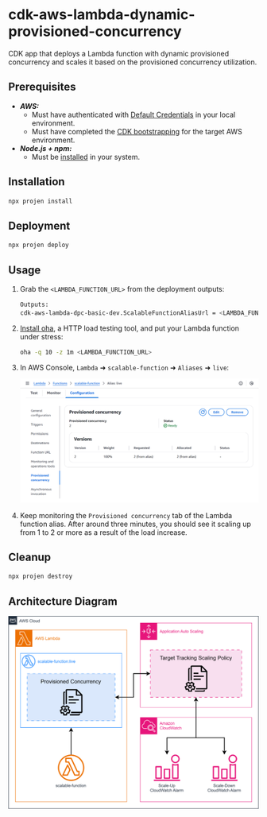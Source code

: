 # cdk-aws-lambda-dynamic-provisioned-concurrency

CDK app that deploys a Lambda function with dynamic provisioned concurrency and scales it based on the provisioned concurrency utilization.

## Prerequisites

- **_AWS:_**
  - Must have authenticated with [Default Credentials](https://docs.aws.amazon.com/cdk/v2/guide/cli.html#cli_auth) in your local environment.
  - Must have completed the [CDK bootstrapping](https://docs.aws.amazon.com/cdk/v2/guide/bootstrapping.html) for the target AWS environment.
- **_Node.js + npm:_**
  - Must be [installed](https://docs.npmjs.com/downloading-and-installing-node-js-and-npm) in your system.

## Installation

```sh
npx projen install
```

## Deployment

```sh
npx projen deploy
```

## Usage

1. Grab the `<LAMBDA_FUNCTION_URL>` from the deployment outputs:

   ```sh
   Outputs:
   cdk-aws-lambda-dpc-basic-dev.ScalableFunctionAliasUrl = <LAMBDA_FUNCTION_URL>
   ```

2. [Install oha](https://github.com/hatoo/oha?tab=readme-ov-file#installation), a HTTP load testing tool, and put your Lambda function under stress:

   ```sh
   oha -q 10 -z 1m <LAMBDA_FUNCTION_URL>
   ```

3. In AWS Console, `Lambda` ➜ `scalable-function` ➜ `Aliases` ➜ `live`:

   ![Lambda Alias Provisioned Concurrency](./src/assets/lambda-alias-pc.png)

4. Keep monitoring the `Provisioned concurrency` tab of the Lambda function alias. After around three minutes, you should see it scaling up from 1 to 2 or more as a result of the load increase.

## Cleanup

```sh
npx projen destroy
```

## Architecture Diagram

![Architecture Diagram](./src/assets/arch-diagram.svg)
